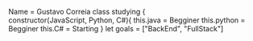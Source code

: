 Name = Gustavo Correia
class studying {  
    constructor(JavaScript, Python, C#){
    this.java = Begginer
    this.python = Begginer
    this.C# = Starting
    }
let goals = ["BackEnd", "FullStack"]



